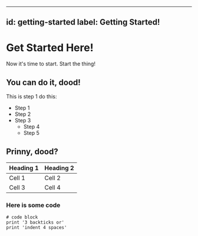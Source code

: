 -----
id: getting-started
label: Getting Started!
-----
# Get Started Here!

Now it's time to start. Start the thing!

## You can do it, dood!

This is step 1 do this:

- Step 1
- Step 2
- Step 3
    - Step 4
    - Step 5

## Prinny, dood?

| Heading 1 | Heading 2 |
|---|---|
| Cell 1 | Cell 2 |
| Cell 3 | Cell 4 |

### Here is some code

```
# code block
print '3 backticks or'
print 'indent 4 spaces'
```
